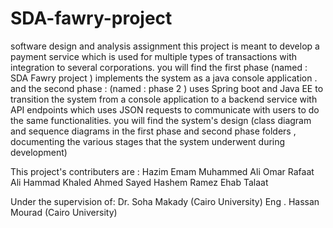 # SDA-fawry-project
software design and analysis assignment
this project is meant to develop a payment service which is used for multiple types of transactions with integration to several corporations.
you will find the first phase (named : SDA Fawry project ) implements the system as a java console application .
and the second phase : (named : phase 2 ) uses Spring boot and Java EE to transition the system from a console application to a backend service with API endpoints 
which uses JSON requests to communicate with users to do the same functionalities.
you will find the system's design (class diagram and sequence diagrams in the first phase and second phase folders , 
documenting the various stages that the system underwent during development)

This project's contributers are :
Hazim Emam Muhammed Ali
Omar Rafaat Ali Hammad
Khaled Ahmed Sayed Hashem
Ramez Ehab Talaat

Under the supervision of:
Dr. Soha Makady (Cairo University)
Eng . Hassan Mourad (Cairo University)
